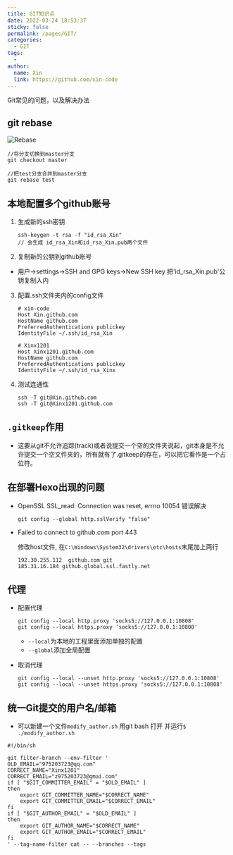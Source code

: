 ```yaml
---
title: GIT知识点
date: 2022-03-24 18:53:37
sticky: false
permalink: /pages/GIT/
categories: 
  - GIT
tags: 
  - 
author: 
  name: Xin
  link: https://github.com/xin-code
---
```


Git常见的问题，以及解决办法

<!-- more -->



## git rebase

![Rebase](https://p3-juejin.byteimg.com/tos-cn-i-k3u1fbpfcp/1552dbc2a3434303af00151992ece1b0~tplv-k3u1fbpfcp-zoom-in-crop-mark:1304:0:0:0.awebp)

```git
//将分支切换到master分支
git checkout master

//把test分支合并到master分支
git rebase test
```



## 本地配置多个github账号

1. 生成新的ssh密钥

   ```git
   ssh-keygen -t rsa -f "id_rsa_Xin" 
   // 会生成 id_rsa_Xin和id_rsa_Xin.pub两个文件
   ```

2.  复制新的公钥到github账号

   - 用户->settings->SSH and GPG keys->New SSH key 把'id_rsa_Xin.pub'公钥复制入内

3. 配置.ssh文件夹内的config文件

   ```git
   # xin-code
   Host Xin.github.com
   HostName github.com
   PreferredAuthentications publickey
   IdentityFile ~/.ssh/id_rsa_Xin
   
   # Xinx1201
   Host Xinx1201.github.com
   HostName github.com
   PreferredAuthentications publickey
   IdentityFile ~/.ssh/id_rsa_Xinx
   ```

4. 测试连通性

   ```git
   ssh -T git@Xin.github.com
   ssh -T git@Xinx1201.github.com 
   ```

   

## `.gitkeep`作用

- 这要从git不允许追踪(track)或者说提交一个空的文件夹说起，git本身是不允许提交一个空文件夹的，所有就有了.gitkeep的存在，可以把它看作是一个占位符。



## 在部署Hexo出现的问题

- OpenSSL SSL_read: Connection was reset, errno 10054 错误解决

  ```git
  git config --global http.sslVerify "false"
  ```

- Failed to connect to github.com port 443 

  修改host文件, 在`C:\Windows\System32\drivers\etc\hosts`末尾加上两行

  ```git
  192.30.255.112  github.com git 
  185.31.16.184 github.global.ssl.fastly.net
  ```

  

## 代理

- 配置代理

  ```git
  git config --local http.proxy 'socks5://127.0.0.1:10808' 
  git config --local https.proxy 'socks5://127.0.0.1:10808' 
  ```

  - `--local`为本地的工程里面添加单独的配置
  - `--global`添加全局配置

- 取消代理

  ```git
  git config --local --unset http.proxy 'socks5://127.0.0.1:10808' 
  git config --local --unset https.proxy 'socks5://127.0.0.1:10808'
  ```

  



## 统一Git提交的用户名/邮箱

- 可以新建一个文件`modify_author.sh` 用git bash 打开 并运行`$ ./modify_author.sh`

```Git
#!/bin/sh

git filter-branch --env-filter '
OLD_EMAIL="975203723@qq.com"
CORRECT_NAME="Xinx1201"
CORRECT_EMAIL="z975203723@gmai.com"
if [ "$GIT_COMMITTER_EMAIL" = "$OLD_EMAIL" ]
then
    export GIT_COMMITTER_NAME="$CORRECT_NAME"
    export GIT_COMMITTER_EMAIL="$CORRECT_EMAIL"
fi
if [ "$GIT_AUTHOR_EMAIL" = "$OLD_EMAIL" ]
then
    export GIT_AUTHOR_NAME="$CORRECT_NAME"
    export GIT_AUTHOR_EMAIL="$CORRECT_EMAIL"
fi
' --tag-name-filter cat -- --branches --tags
```

